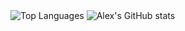 

<img src="https://github-readme-stats.vercel.app/api/top-langs/?username=jackjakarta&theme=tokyonight&layout=compact" alt="Top Languages" />
<img src="https://github-readme-stats.vercel.app/api?username=jackjakarta&theme=tokyonight&show_icons=true" alt="Alex's GitHub stats" />

